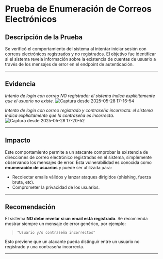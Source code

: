 

# Prueba de Enumeración de Correos Electrónicos

## Descripción de la Prueba

Se verificó el comportamiento del sistema al intentar iniciar sesión con correos electrónicos registrados y no registrados. El objetivo fue identificar si el sistema revela información sobre la existencia de cuentas de usuario a través de los mensajes de error en el endpoint de autenticación.

---

## Evidencia

  *Intento de login con correo NO registrado: el sistema indica explícitamente que el usuario no existe.*
  ![Captura desde 2025-05-28 17-16-54](https://github.com/user-attachments/assets/f1da4b3b-6ce8-4fe5-8806-f143c05d31d3) 
  


  *Intento de login con correo registrado y contraseña incorrecta: el sistema indica explícitamente que la contraseña es incorrecta.*
![Captura desde 2025-05-28 17-20-52](https://github.com/user-attachments/assets/de2bc1db-98ec-4b6e-a18a-c0830417e676)

---

## Impacto

Este comportamiento permite a un atacante comprobar la existencia de direcciones de correo electrónico registradas en el sistema, simplemente observando los mensajes de error. Esta vulnerabilidad es conocida como **enumeración de usuarios** y puede ser utilizada para:

- Recolectar emails válidos y lanzar ataques dirigidos (phishing, fuerza bruta, etc).
- Comprometer la privacidad de los usuarios.

---

## Recomendación

El sistema **NO debe revelar si un email está registrado**. Se recomienda mostrar siempre un mensaje de error genérico, por ejemplo:

> `"Usuario y/o contraseña incorrectos"`

Esto previene que un atacante pueda distinguir entre un usuario no registrado y una contraseña incorrecta.

---
